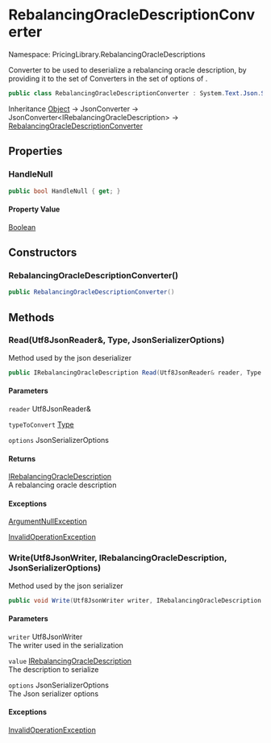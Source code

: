 # RebalancingOracleDescriptionConverter

Namespace: PricingLibrary.RebalancingOracleDescriptions

Converter to be used to deserialize a rebalancing oracle description, by providing it to the set of Converters in the set of options of .

```csharp
public class RebalancingOracleDescriptionConverter : System.Text.Json.Serialization.JsonConverter`1[[PricingLibrary.RebalancingOracleDescriptions.IRebalancingOracleDescription, PricingLibrary, Version=2.0.4.1, Culture=neutral, PublicKeyToken=null]]
```

Inheritance [Object](https://docs.microsoft.com/en-us/dotnet/api/system.object) → JsonConverter → JsonConverter&lt;IRebalancingOracleDescription&gt; → [RebalancingOracleDescriptionConverter](./pricinglibrary.rebalancingoracledescriptions.rebalancingoracledescriptionconverter.md)

## Properties

### **HandleNull**

```csharp
public bool HandleNull { get; }
```

#### Property Value

[Boolean](https://docs.microsoft.com/en-us/dotnet/api/system.boolean)<br>

## Constructors

### **RebalancingOracleDescriptionConverter()**

```csharp
public RebalancingOracleDescriptionConverter()
```

## Methods

### **Read(Utf8JsonReader&, Type, JsonSerializerOptions)**

Method used by the json deserializer

```csharp
public IRebalancingOracleDescription Read(Utf8JsonReader& reader, Type typeToConvert, JsonSerializerOptions options)
```

#### Parameters

`reader` Utf8JsonReader&<br>

`typeToConvert` [Type](https://docs.microsoft.com/en-us/dotnet/api/system.type)<br>

`options` JsonSerializerOptions<br>

#### Returns

[IRebalancingOracleDescription](./pricinglibrary.rebalancingoracledescriptions.irebalancingoracledescription.md)<br>
A rebalancing oracle description

#### Exceptions

[ArgumentNullException](https://docs.microsoft.com/en-us/dotnet/api/system.argumentnullexception)<br>

[InvalidOperationException](https://docs.microsoft.com/en-us/dotnet/api/system.invalidoperationexception)<br>

### **Write(Utf8JsonWriter, IRebalancingOracleDescription, JsonSerializerOptions)**

Method used by the json serializer

```csharp
public void Write(Utf8JsonWriter writer, IRebalancingOracleDescription value, JsonSerializerOptions options)
```

#### Parameters

`writer` Utf8JsonWriter<br>
The writer used in the serialization

`value` [IRebalancingOracleDescription](./pricinglibrary.rebalancingoracledescriptions.irebalancingoracledescription.md)<br>
The description to serialize

`options` JsonSerializerOptions<br>
The Json serializer options

#### Exceptions

[InvalidOperationException](https://docs.microsoft.com/en-us/dotnet/api/system.invalidoperationexception)<br>
